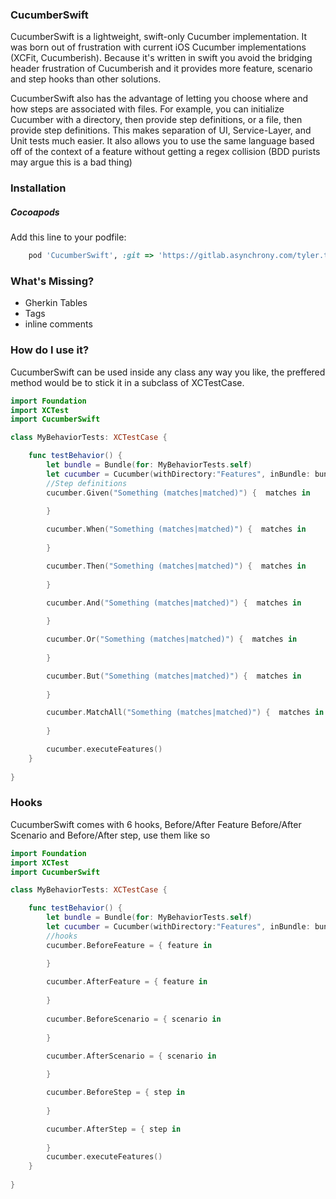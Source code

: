 ### CucumberSwift
CucumberSwift is a lightweight, swift-only Cucumber implementation. It was born out of frustration with current iOS Cucumber implementations (XCFit, Cucumberish). Because it's written in swift you avoid the bridging header frustration of Cucumberish and it provides more feature, scenario and step hooks than other solutions.

CucumberSwift also has the advantage of letting you choose where and how steps are associated with files. For example, you can initialize Cucumber with a directory, then provide step definitions, or a file, then provide step definitions. This makes separation of UI, Service-Layer, and Unit tests much easier. It also allows you to use the same language based off of the context of a feature without getting a regex collision (BDD purists may argue this is a bad thing)

### Installation
##### Cocoapods
Add this line to your podfile:
```ruby
    pod 'CucumberSwift', :git => 'https://gitlab.asynchrony.com/tyler.thompson/CucumberSwift.git'
```

### What's Missing?

- Gherkin Tables
- Tags
- inline comments

### How do I use it?
CucumberSwift can be used inside any class any way you like, the preffered method would be to stick it in a subclass of XCTestCase.
```swift
import Foundation
import XCTest
import CucumberSwift

class MyBehaviorTests: XCTestCase {

    func testBehavior() {
        let bundle = Bundle(for: MyBehaviorTests.self)
        let cucumber = Cucumber(withDirectory:"Features", inBundle: bundle)
        //Step definitions
        cucumber.Given("Something (matches|matched)") {  matches in
            
        }

        cucumber.When("Something (matches|matched)") {  matches in
            
        }

        cucumber.Then("Something (matches|matched)") {  matches in
            
        }

        cucumber.And("Something (matches|matched)") {  matches in
            
        }

        cucumber.Or("Something (matches|matched)") {  matches in
            
        }

        cucumber.But("Something (matches|matched)") {  matches in
            
        }

        cucumber.MatchAll("Something (matches|matched)") {  matches in
            
        }

        cucumber.executeFeatures()
    }
    
}
```

### Hooks
CucumberSwift comes with 6 hooks, Before/After Feature Before/After Scenario and Before/After step, use them like so
```swift
import Foundation
import XCTest
import CucumberSwift

class MyBehaviorTests: XCTestCase {

    func testBehavior() {
        let bundle = Bundle(for: MyBehaviorTests.self)
        let cucumber = Cucumber(withDirectory:"Features", inBundle: bundle)
        //hooks
        cucumber.BeforeFeature = { feature in

        }
        
        cucumber.AfterFeature = { feature in
            
        }
        
        cucumber.BeforeScenario = { scenario in
            
        }

        cucumber.AfterScenario = { scenario in
            
        }

        cucumber.BeforeStep = { step in
            
        }

        cucumber.AfterStep = { step in
            
        }
        cucumber.executeFeatures()
    }
    
}
```